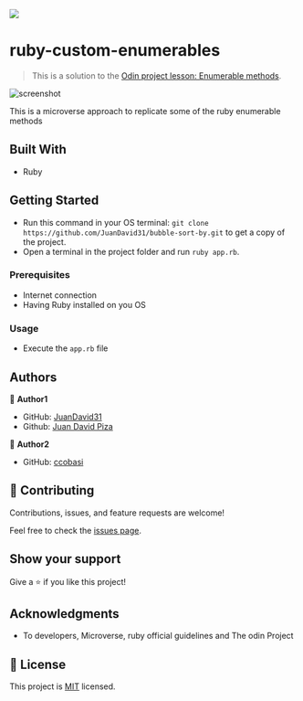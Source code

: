 ![](https://img.shields.io/badge/Microverse-blueviolet)

# ruby-custom-enumerables

> This is a solution to the [Odin project lesson: Enumerable methods](https://github.com/TheOdinProject/curriculum/blob/master/archive/old_lessons/ruby/basic_ruby/project_advanced_building_blocks.md#project-2-enumerable-methods). 

![screenshot](screnshot.png)

This is a microverse approach to replicate some of the ruby enumerable methods

## Built With

- Ruby


## Getting Started

- Run this command in your OS terminal: `git clone https://github.com/JuanDavid31/bubble-sort-by.git` to get a copy of the project.
- Open a terminal in the project folder and run `ruby app.rb`.


### Prerequisites

* Internet connection
* Having Ruby installed on you OS


### Usage

* Execute the `app.rb` file

## Authors

👤 **Author1**

- GitHub: [JuanDavid31](https://github.com/JuanDavid31)
- Github: [Juan David Piza](https://twitter.com/jdpw31)

👤 **Author2**

- GitHub: [ccobasi](https://github.com/ccobasi)

## 🤝 Contributing

Contributions, issues, and feature requests are welcome!

Feel free to check the [issues page](https://github.com/JuanDavid31/ruby-custom-enumerables/issues).

## Show your support

Give a ⭐️ if you like this project!

## Acknowledgments

- To developers, Microverse, ruby official guidelines and The odin Project

## 📝 License

This project is [MIT](https://es.wikipedia.org/wiki/Licencia_MIT) licensed.